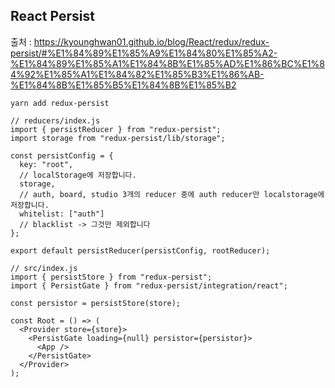 ## React Persist

출처 : https://kyounghwan01.github.io/blog/React/redux/redux-persist/#%E1%84%89%E1%85%A9%E1%84%80%E1%85%A2-%E1%84%89%E1%85%A1%E1%84%8B%E1%85%AD%E1%86%BC%E1%84%92%E1%85%A1%E1%84%82%E1%85%B3%E1%86%AB-%E1%84%8B%E1%85%B5%E1%84%8B%E1%85%B2



```react
yarn add redux-persist
```



```react
// reducers/index.js
import { persistReducer } from "redux-persist";
import storage from "redux-persist/lib/storage";

const persistConfig = {
  key: "root",
  // localStorage에 저장합니다.
  storage,
  // auth, board, studio 3개의 reducer 중에 auth reducer만 localstorage에 저장합니다.
  whitelist: ["auth"]
  // blacklist -> 그것만 제외합니다
};

export default persistReducer(persistConfig, rootReducer);
```



```react
// src/index.js
import { persistStore } from "redux-persist";
import { PersistGate } from "redux-persist/integration/react";

const persistor = persistStore(store);

const Root = () => (
  <Provider store={store}>
    <PersistGate loading={null} persistor={persistor}>
      <App />
    </PersistGate>
  </Provider>
);
```

